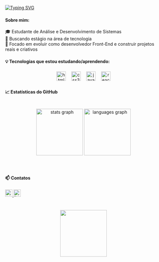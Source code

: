 <a href="https://git.io/typing-svg"><img src="https://readme-typing-svg.herokuapp.com?font=Fira+Code&duration=4500&pause=1000&color=F71D3B&width=435&lines=Ol%C3%A1%2C+me+chamo+Guilherme;Bem-vindo+ao+meu+Github" alt="Typing SVG" /></a>

###
<h4 align="left">Sobre mim:</h4>


<p align="left">🎓 Estudante de Análise e Desenvolvimento de Sistemas  <br>💼 Buscando estágio na área de tecnologia  <br>🚀 Focado em evoluir como desenvolvedor Front-End e construir projetos reais e criativos</p>

###

<h4 align="left">💡 Tecnologias que estou estudando/aprendendo:</h4>

###

<div align="center">
  <img src="https://cdn.jsdelivr.net/gh/devicons/devicon/icons/html5/html5-original.svg" height="30" alt="html5 logo"  />
  <img width="10" />
  <img src="https://cdn.jsdelivr.net/gh/devicons/devicon/icons/css3/css3-original.svg" height="30" alt="css3 logo"  />
  <img width="10" />
  <img src="https://cdn.jsdelivr.net/gh/devicons/devicon/icons/javascript/javascript-plain.svg" height="30" alt="javascript logo"  />
  <img width="10" />
  <img src="https://cdn.jsdelivr.net/gh/devicons/devicon/icons/react/react-original.svg" height="30" alt="react logo"  />
</div>

###

<h4 align="left">📈 Estatísticas do GitHub</h4>

###

<br clear="both">

<div align="center">
  <img src="https://github-readme-stats.vercel.app/api?username=guilhermemoreno2711&hide_title=false&hide_rank=false&show_icons=true&include_all_commits=true&count_private=true&disable_animations=false&theme=radical&locale=en&hide_border=false" height="150" alt="stats graph"  />
  <img src="https://github-readme-stats.vercel.app/api/top-langs?username=guilhermemoreno2711&locale=en&hide_title=false&layout=compact&card_width=320&langs_count=5&theme=radical&hide_border=false" height="150" alt="languages graph"  />
</div>

###

<br clear="both">

<h4 align="left">📫 Contatos</h4>

###

<div align="left">
  <a href="guilhermemorenoso@gmail.com" target="_blank">
    <img src="https://img.shields.io/static/v1?message=Gmail&logo=gmail&label=&color=D14836&logoColor=white&labelColor=&style=flat" height="23" alt="gmail logo"  />
  </a>
  <a href="https://www.linkedin.com/in/guilherme-moreno-dev-frontend/" target="_blank">
    <img src="https://img.shields.io/static/v1?message=LinkedIn&logo=linkedin&label=&color=0077B5&logoColor=white&labelColor=&style=flat" height="23" alt="linkedin logo"  />
  </a>
</div>

###

<br clear="both">

<div align="center">
  <img height="150" src="https://user-images.githubusercontent.com/74038190/212284145-bf2c01a8-c448-4f1a-b911-996024c84606.gif"  />
</div>

###
